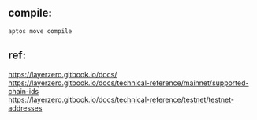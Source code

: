 ## compile: 
  `aptos move compile`
## ref:  
  https://layerzero.gitbook.io/docs/  
  https://layerzero.gitbook.io/docs/technical-reference/mainnet/supported-chain-ids  
  https://layerzero.gitbook.io/docs/technical-reference/testnet/testnet-addresses
